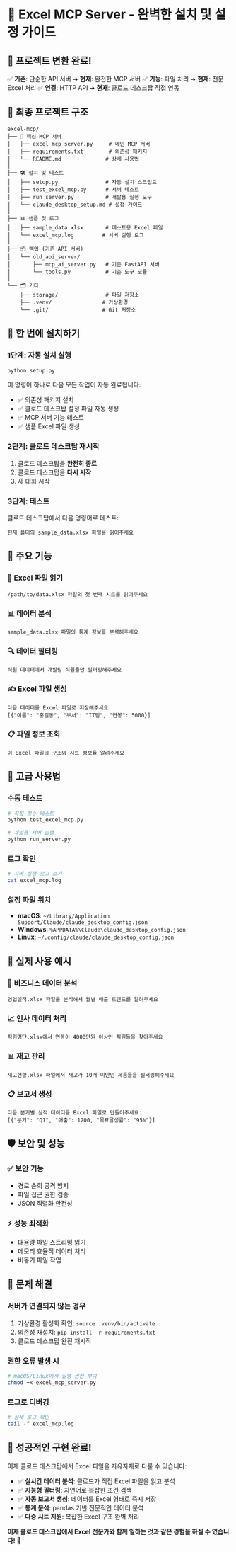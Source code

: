 # 🚀 Excel MCP Server - 완벽한 설치 및 설정 가이드

## 🎯 프로젝트 변환 완료!

✅ **기존**: 단순한 API 서버 ➔ **현재**: 완전한 MCP 서버
✅ **기능**: 파일 처리 ➔ **현재**: 전문 Excel 처리
✅ **연결**: HTTP API ➔ **현재**: 클로드 데스크탑 직접 연동

## 📁 최종 프로젝트 구조

```
excel-mcp/
├── 🎯 핵심 MCP 서버
│   ├── excel_mcp_server.py     # 메인 MCP 서버
│   ├── requirements.txt        # 의존성 패키지
│   └── README.md              # 상세 사용법
│
├── 🛠️ 설치 및 테스트
│   ├── setup.py               # 자동 설치 스크립트
│   ├── test_excel_mcp.py      # 서버 테스트
│   ├── run_server.py          # 개발용 실행 도구
│   └── claude_desktop_setup.md # 설정 가이드
│
├── 📊 샘플 및 로그
│   ├── sample_data.xlsx       # 테스트용 Excel 파일
│   └── excel_mcp.log         # 서버 실행 로그
│
├── 📦 백업 (기존 API 서버)
│   └── old_api_server/
│       ├── mcp_ai_server.py   # 기존 FastAPI 서버
│       └── tools.py           # 기존 도구 모듈
│
└── 🗂️ 기타
    ├── storage/               # 파일 저장소
    ├── .venv/                # 가상환경
    └── .git/                 # Git 저장소
```

## 🚀 한 번에 설치하기

### 1단계: 자동 설치 실행
```bash
python setup.py
```

이 명령어 하나로 다음 모든 작업이 자동 완료됩니다:
- ✅ 의존성 패키지 설치
- ✅ 클로드 데스크탑 설정 파일 자동 생성
- ✅ MCP 서버 기능 테스트
- ✅ 샘플 Excel 파일 생성

### 2단계: 클로드 데스크탑 재시작
1. 클로드 데스크탑을 **완전히 종료**
2. 클로드 데스크탑을 **다시 시작**
3. 새 대화 시작

### 3단계: 테스트
클로드 데스크탑에서 다음 명령어로 테스트:
```
현재 폴더의 sample_data.xlsx 파일을 읽어주세요
```

## 🎯 주요 기능

### 📖 Excel 파일 읽기
```
/path/to/data.xlsx 파일의 첫 번째 시트를 읽어주세요
```

### 📊 데이터 분석
```
sample_data.xlsx 파일의 통계 정보를 분석해주세요
```

### 🔍 데이터 필터링
```
직원 데이터에서 개발팀 직원들만 필터링해주세요
```

### ✍️ Excel 파일 생성
```
다음 데이터를 Excel 파일로 저장해주세요:
[{"이름": "홍길동", "부서": "IT팀", "연봉": 5000}]
```

### 📋 파일 정보 조회
```
이 Excel 파일의 구조와 시트 정보를 알려주세요
```

## 🔧 고급 사용법

### 수동 테스트
```bash
# 직접 함수 테스트
python test_excel_mcp.py

# 개발용 서버 실행
python run_server.py
```

### 로그 확인
```bash
# 서버 실행 로그 보기
cat excel_mcp.log
```

### 설정 파일 위치
- **macOS**: `~/Library/Application Support/Claude/claude_desktop_config.json`
- **Windows**: `%APPDATA%\Claude\claude_desktop_config.json`
- **Linux**: `~/.config/claude/claude_desktop_config.json`

## 🎨 실제 사용 예시

### 💼 비즈니스 데이터 분석
```
영업실적.xlsx 파일을 분석해서 월별 매출 트렌드를 알려주세요
```

### 📈 인사 데이터 처리
```
직원명단.xlsx에서 연봉이 4000만원 이상인 직원들을 찾아주세요
```

### 📊 재고 관리
```
재고현황.xlsx 파일에서 재고가 10개 미만인 제품들을 필터링해주세요
```

### 📋 보고서 생성
```
다음 분기별 실적 데이터를 Excel 파일로 만들어주세요:
[{"분기": "Q1", "매출": 1200, "목표달성률": "95%"}]
```

## 🛡️ 보안 및 성능

### ✅ 보안 기능
- 경로 순회 공격 방지
- 파일 접근 권한 검증
- JSON 직렬화 안전성

### ⚡ 성능 최적화
- 대용량 파일 스트리밍 읽기
- 메모리 효율적 데이터 처리
- 비동기 파일 작업

## 🐛 문제 해결

### 서버가 연결되지 않는 경우
1. 가상환경 활성화 확인: `source .venv/bin/activate`
2. 의존성 재설치: `pip install -r requirements.txt`
3. 클로드 데스크탑 완전 재시작

### 권한 오류 발생 시
```bash
# macOS/Linux에서 실행 권한 부여
chmod +x excel_mcp_server.py
```

### 로그로 디버깅
```bash
# 상세 로그 확인
tail -f excel_mcp.log
```

## 🎉 성공적인 구현 완료!

이제 클로드 데스크탑에서 Excel 파일을 자유자재로 다룰 수 있습니다:

- ✅ **실시간 데이터 분석**: 클로드가 직접 Excel 파일을 읽고 분석
- ✅ **지능형 필터링**: 자연어로 복잡한 조건 검색
- ✅ **자동 보고서 생성**: 데이터를 Excel 형태로 즉시 저장
- ✅ **통계 분석**: pandas 기반 전문적인 데이터 분석
- ✅ **다중 시트 지원**: 복잡한 Excel 구조 완벽 처리

**이제 클로드 데스크탑에서 Excel 전문가와 함께 일하는 것과 같은 경험을 하실 수 있습니다! 🚀**
